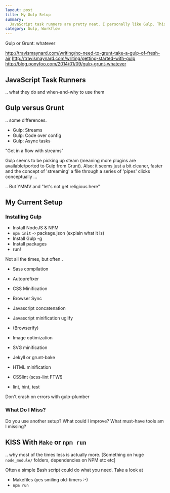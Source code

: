 ```yaml
---
layout: post
title: My Gulp Setup
summary:
  JavaScript task runners are pretty neat. I personally like Gulp. This is my (current) setup.
category: Gulp, Workflow
---
```


Gulp or Grunt: whatever

http://travismaynard.com/writing/no-need-to-grunt-take-a-gulp-of-fresh-air
http://travismaynard.com/writing/getting-started-with-gulp
http://blog.ponyfoo.com/2014/01/09/gulp-grunt-whatever

## JavaScript Task Runners

.. what they do and when-and-why to use them

## Gulp versus Grunt

.. some differences.

- Gulp: Streams
- Gulp: Code over config
- Gulp: Async tasks

"Get in a flow with streams"

Gulp seems to be picking up steam (meaning more plugins are available/ported to Gulp from Grunt). Also: it seems just a bit cleaner, faster and the concept of 'streaming' a file through a series of 'pipes' clicks conceptually …

.. But YMMV and "let's not get religious here"

## My Current Setup

### Installing Gulp

- Install NodeJS & NPM
- `npm init` -› package.json (explain what it is)
- Install Gulp -g
- Install packages
- run!

Not all the times, but often..

- Sass compilation
- Autoprefixer
- CSS Minification
- Browser Sync
- Javascript concatenation
- Javascript minification uglify
- (Browserify)
- Image optimization
- SVG minification
- Jekyll or grunt-bake
- HTML minification

- CSSlint (scss-lint FTW!)
- lint, hint, test

Don't crash on errors with gulp-plumber

### What Do I Miss?

Do you use another setup? What could I improve? What must-have tools am I missing?

## KISS With `Make` or `npm run`

.. why most of the times less is actually more. 
[Something on huge `node_module/` folders, dependencies on NPM etc etc]

Often a simple Bash script could do what you need. Take a look at

- Makefiles (yes smiling old-timers :-)
- `npm run`
